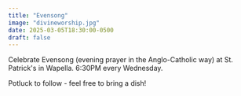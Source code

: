 ```yaml
---
title: "Evensong"
image: "divineworship.jpg"
date: 2025-03-05T18:30:00-0500
draft: false
---
```


Celebrate Evensong (evening prayer in the Anglo-Catholic way) at St. Patrick's in Wapella. 6:30PM every Wednesday.

Potluck to follow - feel free to bring a dish!